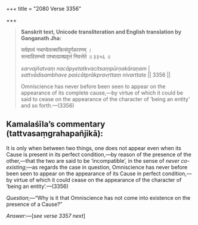 +++
title = "2080 Verse 3356"

+++
> **Sanskrit text, Unicode transliteration and English translation by Ganganath Jha:** 
>
> सर्वज्ञत्वं नचाप्येतत्क्वचित्संपूर्णकारणम् ।  
> सत्त्वादिसम्भवे पश्चात्प्राक्प्रवृत्तं निवर्त्तते ॥ ३३५६ ॥ 
>
> *sarvajñatvaṃ nacāpyetatkvacitsaṃpūrṇakāraṇam* \|  
> *sattvādisambhave paścātprākpravṛttaṃ nivarttate* \|\| 3356 \|\| 
>
> Omniscience has never before been seen to appear on the appearance of its complete cause,—by virtue of which it could be said to cease on the appearance of the character of ‘being an entity’ and so forth.—(3356)



## Kamalaśīla’s commentary (tattvasaṃgrahapañjikā):

It is only when between two things, one does not appear even when its Cause is present in its perfect condition,—by reason of the presence of the other,—that the two are said to be ‘incompatible’, in the sense of *never* *co-existing*;—as regards the case in question, Omniscience has never before been seen to appear on the appearance of its Cause in perfect condition,—by virtue of which it could cease on the appearance of the character of ‘being an entity’.—(3356)

*Question*;—“Why is it that Omniscience has not come into existence on the presence of a Cause?”

*Answer*:—[*see verse 3357 next*]


